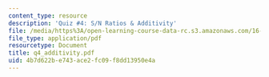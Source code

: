 ```yaml
---
content_type: resource
description: 'Quiz #4: S/N Ratios & Additivity'
file: /media/https%3A/open-learning-course-data-rc.s3.amazonaws.com/16-881-robust-system-design-summer-1998/4b7d622be743ace2fc09f8dd13950e4a_q4_additivity.pdf
file_type: application/pdf
resourcetype: Document
title: q4_additivity.pdf
uid: 4b7d622b-e743-ace2-fc09-f8dd13950e4a
---
```

